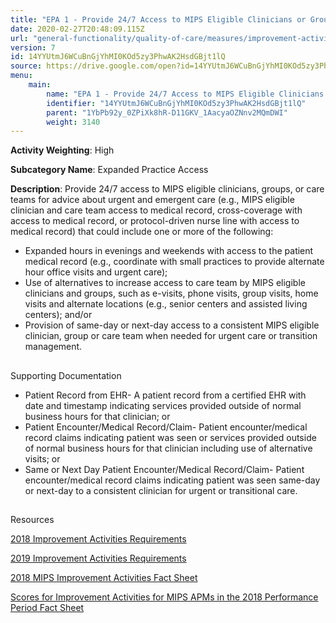 ```yaml
---
title: "EPA 1 - Provide 24/7 Access to MIPS Eligible Clinicians or Groups Who Have Real-Time Access to Patient's Medical Record"
date: 2020-02-27T20:48:09.115Z
url: "general-functionality/quality-of-care/measures/improvement-activities-measures/2018-improvement-activities/epa-1-provide-24-7-access-to-mips-eligible-clinicians-or-groups-who-have-real-time-access-to-patient.html"
version: 7
id: 14YYUtmJ6WCuBnGjYhMI0KOd5zy3PhwAK2HsdGBjt1lQ
source: https://drive.google.com/open?id=14YYUtmJ6WCuBnGjYhMI0KOd5zy3PhwAK2HsdGBjt1lQ
menu:
    main:
        name: "EPA 1 - Provide 24/7 Access to MIPS Eligible Clinicians or Groups Who Have Real-Time Access to Patient's Medical Record"
        identifier: "14YYUtmJ6WCuBnGjYhMI0KOd5zy3PhwAK2HsdGBjt1lQ"
        parent: "1YbPb92y_0ZPiXk8hR-D11GKV_1AacyaOZNnv2MQmDWI"
        weight: 3140
---
```









**Activity Weighting**: High

**Subcategory Name**: Expanded Practice Access

**Description**: Provide 24/7 access to MIPS eligible clinicians, groups, or care teams for advice about urgent and emergent care (e.g., MIPS eligible clinician and care team access to medical record, cross-coverage with access to medical record, or protocol-driven nurse line with access to medical record) that could include one or more of the following:

* Expanded hours in evenings and weekends with access to the patient medical record (e.g., coordinate with small practices to provide alternate hour office visits and urgent care);
* Use of alternatives to increase access to care team by MIPS eligible clinicians and groups, such as e-visits, phone visits, group visits, home visits and alternate locations (e.g., senior centers and assisted living centers); and/or
* Provision of same-day or next-day access to a consistent MIPS eligible clinician, group or care team when needed for urgent care or transition management.







## 

Supporting Documentation

* Patient Record from EHR- A patient record from a certified EHR with date and timestamp indicating services provided outside of normal business hours for that clinician; or
* Patient Encounter/Medical Record/Claim- Patient encounter/medical record claims indicating patient was seen or services provided outside of normal business hours for that clinician including use of alternative visits; or
* Same or Next Day Patient Encounter/Medical Record/Claim- Patient encounter/medical record claims indicating patient was seen same-day or next-day to a consistent clinician for urgent or transitional care.







## 

Resources

[2018 Improvement Activities Requirements](https://qpp.cms.gov/mips/improvement-activities?py=2018)

[2019 Improvement Activities Requirements](https://qpp.cms.gov/mips/improvement-activities?py=2019)

[2018 MIPS Improvement Activities Fact Sheet](https://qpp.cms.gov/resource/2018%20MIPS%20Improvement%20Activities%20Fact%20Sheet)

[Scores for Improvement Activities for MIPS APMs in the 2018 Performance Period Fact Sheet](https://qpp.cms.gov/resource/2018%20MIPS%20APMs%20improvement%20Activities%20scores%20fact%20sheet)

